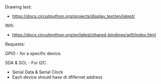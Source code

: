 Drawing text:
* https://docs.circuitpython.org/projects/display_text/en/latest/

Wifi:
* https://docs.circuitpython.org/en/latest/shared-bindings/wifi/index.html

Requests:


GPIO - for a specific device.

SDA & SCL - For I2C.
- Serial Data & Serial Clock
- Each device should have di dfifernet address